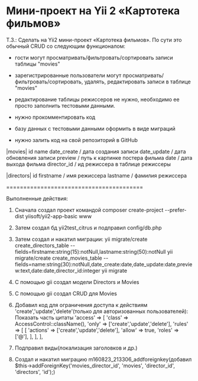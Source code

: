 Мини-проект на Yii 2 «Картотека фильмов»
========================================

Т.З.:
Сделать на Yii2 мини-проект «Картотека фильмов».
По сути это обычный CRUD со следующим функционалом:

- гости могут просматривать/фильтровать/сортировать записи таблицы "movies"
- зарегистрированные пользователи могут просматривать/фильтровать/сортировать, удалять, редактировать записи в таблице "movies"
- редактирование таблицы режиссеров не нужно, необходимо ее просто заполнить тестовыми данными.

- нужно прокомментировать код
- базу данных с тестовыми данными оформить в виде миграций
- нужно залить код на свой репозиторий в GitHub

|movies|
id
name
date_create / дата создания записи
date_update / дата обновления записи
preview / путь к картинке постера фильма
date / дата выхода фильма
director_id / ид режиссера в таблице режиссеры

|directors|
id
firstname / имя режиссера
lastname / фамилия режиссера

========================================

Выполненные действия:
1. Сначала создал проект командой composer create-project --prefer-dist yiisoft/yii2-app-basic www
2. Затем создал бд yii2test_citrus и подправил config/db.php
3. Затем создал и накатил миграции:
yii migrate/create create_directors_table --fields=firstname:string(15):notNull,lastname:string(50):notNull
yii migrate/create create_movies_table --fields=name:string(30):notNull,date_create:date,date_update:date,preview:text,date:date,director_id:integer
yii migrate
4. С помощью gii cоздал модели Directors и Movies
5. С помощью gii cоздал CRUD для Movies
6. Добавил код для ограничения доступа к действиям 'create','update','delete'(только для авторизованных пользователей):
Показать часть цитаты
'access' => [
 'class' => AccessControl::className(),
 'only' => ['create','update','delete'],
 'rules' => [
 [
  'actions' => ['create','update','delete'],
  'allow' => true,
  'roles' => ['@'],
 ],
],
],

7. Подправил виды(локализация заголовков и др.)
8. Создал и накатил миграцию m160823_213306_addforeignkey(добавил $this->addForeignKey('movies_director_id', 'movies', 'director_id', 'directors', 'id');)

